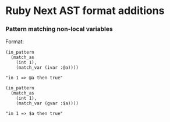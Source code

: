 Ruby Next AST format additions
=======================

### Pattern matching non-local variables

Format:

~~~
(in_pattern
  (match_as
    (int 1),
    (match_var (ivar :@a))))

"in 1 => @a then true"
~~~

~~~
(in_pattern
  (match_as
    (int 1),
    (match_var (gvar :$a))))

"in 1 => $a then true"
~~~
